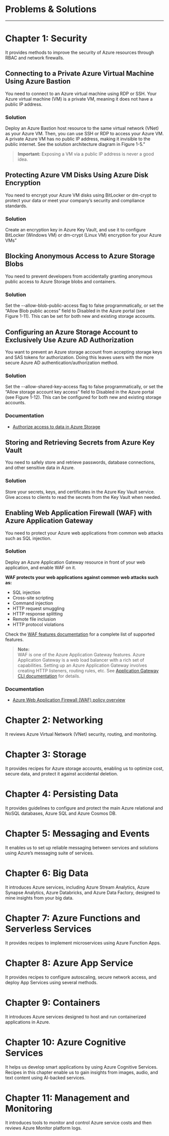 # Problems & Solutions

---

# Chapter 1: Security

It provides methods to improve the security of Azure resources through RBAC and network firewalls.

## Connecting to a Private Azure Virtual Machine Using Azure Bastion

You need to connect to an Azure virtual machine using RDP or SSH. Your Azure virtual machine (VM) is a private VM, meaning it does not have a public IP address.

### Solution

Deploy an Azure Bastion host resource to the same virtual network (VNet) as your Azure VM. Then, you can use SSH or RDP to access your Azure VM. A private Azure VM has no public IP address, making it invisible to the public internet. See the solution architecture diagram in Figure 1-5.”

> **Important:**
> Exposing a VM via a public IP address is never a good idea.

## Protecting Azure VM Disks Using Azure Disk Encryption

You need to encrypt your Azure VM disks using BitLocker or dm-crypt to protect your data or meet your company’s security and compliance standards.

### Solution

Create an encryption key in Azure Key Vault, and use it to configure BitLocker (Windows VM) or dm-crypt (Linux VM) encryption for your Azure VMs”

## Blocking Anonymous Access to Azure Storage Blobs

You need to prevent developers from accidentally granting anonymous public access to Azure Storage blobs and containers.

### Solution

Set the --allow-blob-public-access flag to false programmatically, or set the “Allow Blob public access” field to Disabled in the Azure portal (see Figure 1-11). This can be set for both new and existing storage accounts.

## Configuring an Azure Storage Account to Exclusively Use Azure AD Authorization

You want to prevent an Azure storage account from accepting storage keys and SAS tokens for authorization. Doing this leaves users with the more secure Azure AD authentication/authorization method.

### Solution

Set the --allow-shared-key-access flag to false programmatically, or set the “Allow storage account key access” field to Disabled in the Azure portal (see Figure 1-12). This can be configured for both new and existing storage accounts.

### Documentation

- [Authorize access to data in Azure Storage](https://learn.microsoft.com/en-us/azure/storage/common/authorize-data-access)

## Storing and Retrieving Secrets from Azure Key Vault

You need to safely store and retrieve passwords, database connections, and other sensitive data in Azure.

### Solution

Store your secrets, keys, and certificates in the Azure Key Vault service. Give access to clients to read the secrets from the Key Vault when needed.

## Enabling Web Application Firewall (WAF) with Azure Application Gateway 

You need to protect your Azure web applications from common web attacks such as SQL injection.

### Solution

Deploy an Azure Application Gateway resource in front of your web application, and enable WAF on it.

**WAF protects your web applications against common web attacks such as:**

- SQL injection
- Cross-site scripting
- Command injection
- HTTP request smuggling
- HTTP response splitting
- Remote file inclusion
- HTTP protocol violations

Check the [WAF features documentation](https://learn.microsoft.com/en-us/azure/web-application-firewall/ag/ag-overview) for a complete list of supported features.

> **Note:**  
> WAF is one of the Azure Application Gateway features. 
> Azure Application Gateway is a web load balancer with a rich set of capabilities. 
> Setting up an Azure Application Gateway involves creating HTTP listeners, routing rules, etc. 
> See [Application Gateway CLI documentation](https://learn.microsoft.com/en-us/azure/application-gateway/redirect-http-to-https-cli) for details.

### Documentation

- [Azure Web Application Firewall (WAF) policy overview](https://learn.microsoft.com/en-us/azure/web-application-firewall/ag/policy-overview)

# Chapter 2: Networking

It reviews Azure Virtual Network (VNet) security, routing, and monitoring.

# Chapter 3: Storage

It provides recipes for Azure storage accounts, 
enabling us to optimize cost, secure  data, and protect it against accidental deletion.

# Chapter 4: Persisting Data

It provides guidelines to configure and protect 
the main Azure relational and NoSQL databases, Azure SQL and Azure Cosmos DB.

# Chapter 5: Messaging and Events

It enables us to set up reliable messaging between services and solutions using Azure’s messaging suite of services.

# Chapter 6: Big Data

It introduces Azure services, including Azure Stream Analytics, Azure Synapse Analytics, 
Azure Databricks, and Azure Data Factory, designed to mine insights from your big data.

# Chapter 7: Azure Functions and Serverless Services

It provides recipes to implement microservices using Azure Function Apps.

# Chapter 8: Azure App Service

It provides recipes to configure autoscaling, secure network access, and deploy App Services using several methods.

# Chapter 9: Containers

It introduces Azure services designed to host and run containerized applications in Azure.

# Chapter 10: Azure Cognitive Services

It helps us develop smart applications by using Azure Cognitive Services.  
Recipes in this chapter enable us to gain insights from images, audio, and text content using AI-backed services.

# Chapter 11: Management and Monitoring

It introduces tools to monitor and control Azure service costs and then reviews Azure Monitor platform logs.
